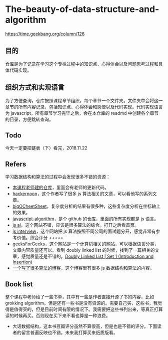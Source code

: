 # The-beauty-of-data-structure-and-algorithm
https://time.geekbang.org/column/126

## 目的
仓库是为了记录在学习这个专栏过程中的知识点、心得体会以及问题思考过程和具体代码实现。

## 组织方式和实现语言
为了方便查询，仓库按照课程章节组织，每个章节一个文件夹。文件夹中会将这一章节的所有内容记录，包括知识点、心得体会和感悟以及代码实现。代码实现语言为 javascript。所有章节学习完毕之后，会在本仓库的 readmd 中创建各个章节的目录，方便跳转查询。

## Todo
今天一定要把链表（下）看完，2018.11.22

## Refers
学习数据结构和算法的过程中会发现很多不错的资源：
- [本课程老师建的仓库](https://github.com/wangzheng0822/algo)，里面会有老师的更新代码。
- [hackernoon](https://hackernoon.com/programming-with-js-insertion-sort-1316df8354f5)，这个作者写了很多 js 算法相关的文章，可以看他写的系列文章。
- [bigOCheetSheet](http://bigocheatsheet.com/)，复杂度分析的结果有很多种，这些复杂度分析在坐标轴上的效果。
- [javascript-algorithm](https://github.com/trekhleb/javascript-algorithms)，是个 github 的仓库，里面的所有实现都是 js 语言。
- [js al](https://mgechev.github.io/javascript-algorithms/graphs_searching_dfs.js.html)，这个网站不错，应该是很多算法的综合。打开之后看首页。
- [js interview](https://js-algorithms.tutorialhorizon.com/2015/10/12/binary-tree-traversal/)，这个网站把 js 算法按照不同公司的面试题分开，感觉非常有参考价值。综合评分 +++++
- [geeksForGeeks](https://www.geeksforgeeks.org/)，这个网站是一个计算机相关的网站，可以根据语言分类，文章内容质量还可以。看到 doubly linked list 的时候，找到了一篇相关的文章，感觉质量还是不错的。[Doubly Linked List | Set 1 (Introduction and Insertion)](https://www.geeksforgeeks.org/doubly-linked-list/)
- [一个写了很多算法的博客](http://blog.benoitvallon.com/)，这个博客里有很多 js 数据结构和算法的内容。

## Book list
整个课程中老师给了一些书单，其中有一些是作者直接开源了书的内容，比如 grokking algorithm。但是还有一些书是没有资源的。需要自己买，这些书，我觉得是值得买的，但是目前时间有限的情况下。我需要把这些书列出来，等真正打算读的时候再买。否则现在买下来不看也算是一种浪费。
- 大话数据结构，这本书豆瓣评分虽然不算很高，但是也是不错的评分。下面读者的留言普遍反映也不错。未来我打算买来纸质版看。
